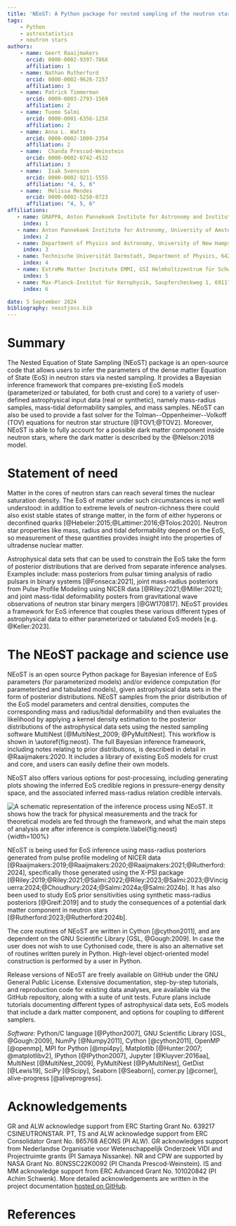 ```yaml
---
title: 'NEoST: A Python package for nested sampling of the neutron star equation of state'
tags:
    - Python
    - astrostatistics
    - neutron stars
authors:
    - name: Geert Raaijmakers
      orcid: 0000-0002-9397-786X
      affiliation: 1
    - name: Nathan Rutherford
      orcid: 0000-0002-9626-7257
      affiliation: 3
    - name: Patrick Timmerman
      orcid: 0009-0003-2793-1569
      affiliation: 2
    - name: Tuomo Salmi
      orcid: 0000-0001-6356-125X
      affiliation: 2
    - name: Anna L. Watts
      orcid: 0000-0002-1009-2354
      affiliation: 2
    - name:  Chanda Prescod-Weinstein
      orcid: 0000-0002-6742-4532
      affiliation: 3
    - name:  Isak Svensson
      orcid: 0000-0002-9211-5555
      affiliation: "4, 5, 6"
    - name:  Melissa Mendes
      orcid: 0000-0002-5250-0723
      affiliation: "4, 5, 6"
affiliations:
   - name: GRAPPA, Anton Pannekoek Institute for Astronomy and Institute of High-Energy Physics, University of Amsterdam, Science Park 904, 1098 XH Amsterdam, Netherlands
     index: 1
   - name: Anton Pannekoek Institute for Astronomy, University of Amsterdam, Science Park 904, 1098 XH Amsterdam, Netherlands
     index: 2
   - name: Department of Physics and Astronomy, University of New Hampshire, Durham, New Hampshire 03824, USA
     index: 3
   - name: Technische Universität Darmstadt, Department of Physics, 64289 Darmstadt, Germany
     index: 4
   - name: ExtreMe Matter Institute EMMI, GSI Helmholtzzentrum für Schwerionenforschung GmbH, 64291 Darmstadt, Germany
     index: 5
   - name: Max-Planck-Institut für Kernphysik, Saupfercheckweg 1, 69117 Heidelberg, Germany
     index: 6

date: 5 September 2024
bibliography: neostjoss.bib
---
```



# Summary

The Nested Equation of State Sampling (NEoST) package is an open-source code that allows users to infer the parameters of the dense matter Equation of State (EoS) in neutron stars via nested sampling. It provides a Bayesian inference framework that compares pre-existing EoS models (parameterized or tabulated, for both crust and core) to a variety of user-defined astrophysical input data (real or synthetic), namely mass-radius samples, mass-tidal deformability samples, and mass samples. NEoST can also be used to provide a fast solver for the Tolman--Oppenheimer--Volkoff (TOV) equations for neutron star structure [@TOV1;@TOV2]. Moreover, NEoST is able to fully account for a possible dark matter component inside neutron stars, where the dark matter is described by the @Nelson:2018 model.

# Statement of need

Matter in the cores of neutron stars can reach several times the nuclear saturation density. The EoS of matter under such circumstances is not well understood: in addition to extreme levels of neutron-richness there could also exist stable states of strange matter, in the form of either hyperons or deconfined quarks [@Hebeler:2015;@Lattimer:2016;@Tolos:2020]. Neutron star properties like mass, radius and tidal deformability depend on the EoS, so measurement of these quantities provides insight into the properties of ultradense nuclear matter.

Astrophysical data sets that can be used to constrain the EoS take the form of posterior distributions that are derived from separate inference analyses.  Examples include: mass posteriors from pulsar timing analysis of radio pulsars in binary systems [@Fonseca:2021], joint mass-radius posteriors from Pulse Profile Modeling using NICER data [@Riley:2021;@Miller:2021]; and joint mass-tidal deformability posters from gravitational wave observations of neutron star binary mergers [@GW170817].   NEoST provides a framework for EoS inference that couples these various different types of astrophysical data to either parameterized or tabulated EoS models [e.g. @Keller:2023].

# The NEoST package and science use

NEoST is an open source Python package for Bayesian inference of EoS parameters (for parameterized  models) and/or evidence computation (for parameterized and tabulated models), given astrophysical data sets in the form of posterior distributions.  NEoST samples from the prior distribution of the EoS model parameters and central densities, computes the corresponding mass and radius/tidal deformability and then evaluates the likelihood by applying a kernel density estimation to the posterior distributions of the astrophysical data sets using the nested sampling software MultiNest [@MultiNest_2009; @PyMultiNest].  This workflow is shown in \autoref{fig:neost}.  The full Bayesian inference framework, including notes relating to prior distributions, is described in detail in @Raaijmakers:2020.  It includes a library of existing EoS models for crust and core, and users can easily define their own models.

NEoST also offers various options for post-processing, including generating plots showing the inferred EoS credible regions in pressure-energy density space, and the associated inferred mass-radius relation credible intervals.

![A schematic representation of the inference process using NEoST.
It shows how the track for physical measurements and
the track for theoretical models are fed through the framework, and what the main steps of analysis
are after inference is complete.\label{fig:neost}](fig1.png){width=100%}

NEoST is being used for EoS inference using mass-radius posteriors generated from pulse profile modeling of NICER data [@Raaijmakers:2019;@Raaijmakers:2020;@Raaijmakers:2021;@Rutherford:2024], specifically those generated using the X-PSI package [@Riley:2019;@Riley:2021;@Salmi:2022;@Riley:2023;@Salmi:2023;@Vinciguerra:2024;@Choudhury:2024;@Salmi:2024a;@Salmi:2024b].  It has also been used to study EoS prior sensitivities using synthetic mass-radius posteriors [@Greif:2019] and to study the consequences of a potential dark matter component in neutron stars [@Rutherford:2023;@Rutherford:2024b].

The core routines of NEoST are written in Cython
[@cython2011], and are dependent on the GNU Scientific Library [GSL,
@Gough:2009]. In case the user does not wish to use Cythonised code, there is also an alternative set of routines written purely in Python. High-level object-oriented model construction is performed by a
user in Python.

Release versions of NEoST are freely available on GitHub under the GNU General Public License.  Extensive documentation, step-by-step tutorials, and reproduction
code for existing data analyses, are available
via the GitHub repository, along with a suite of unit tests.  Future plans
include tutorials documenting different types of astrophysical data sets, EoS models that include a dark matter component, and options for coupling to different samplers.

*Software:* Python/C language [@Python2007], GNU Scientific Library [GSL,
@Gough:2009], NumPy [@Numpy2011], Cython [@cython2011], OpenMP [@openmp], MPI
for Python [@mpi4py], Matplotlib [@Hunter:2007; @matplotlibv2], IPython
[@IPython2007], Jupyter [@Kluyver:2016aa], MultiNest [@MultiNest_2009],
PyMultiNest [@PyMultiNest], GetDist [@Lewis19], SciPy [@Scipy], Seaborn [@Seaborn], corner.py [@corner], alive-progress [@aliveprogress].

# Acknowledgements

GR and ALW acknowledge support from ERC Starting Grant No. 639217 CSINEUTRONSTAR.  PT, TS and ALW acknowledge support from ERC Consolidator Grant No. 865768 AEONS (PI ALW).  GR acknowledges support from Nederlandse Organisatie voor Wetenschappelijk Onderzoek VIDI and Projectruimte grants (PI Samaya Nissanke).  NR and CPW are supported by NASA Grant No. 80NSSC22K0092 (PI Chanda Prescod-Weinstein).  IS and MM acknowledge support from ERC Advanced Grant No. 101020842 (PI Achim Schwenk).  More detailed acknowledgements are written in the project
documentation [hosted on GitHub](https://xpsi-group.github.io/neost/acknowledgements.html).

# References
